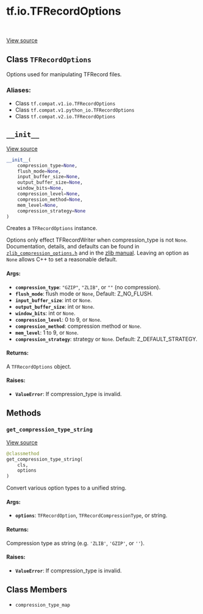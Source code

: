 <div itemscope itemtype="http://developers.google.com/ReferenceObject">
<meta itemprop="name" content="tf.io.TFRecordOptions" />
<meta itemprop="path" content="Stable" />
<meta itemprop="property" content="__init__"/>
<meta itemprop="property" content="get_compression_type_string"/>
<meta itemprop="property" content="compression_type_map"/>
</div>

# tf.io.TFRecordOptions

<!-- Insert buttons -->

<table class="tfo-notebook-buttons tfo-api" align="left">
</table>

<a target="_blank" href="/code/stable/tensorflow/python/lib/io/tf_record.py">View source</a>



## Class `TFRecordOptions`

<!-- Start diff -->
Options used for manipulating TFRecord files.



### Aliases:

* Class `tf.compat.v1.io.TFRecordOptions`
* Class `tf.compat.v1.python_io.TFRecordOptions`
* Class `tf.compat.v2.io.TFRecordOptions`


<!-- Placeholder for "Used in" -->


<h2 id="__init__"><code>__init__</code></h2>

<a target="_blank" href="/code/stable/tensorflow/python/lib/io/tf_record.py">View source</a>

``` python
__init__(
    compression_type=None,
    flush_mode=None,
    input_buffer_size=None,
    output_buffer_size=None,
    window_bits=None,
    compression_level=None,
    compression_method=None,
    mem_level=None,
    compression_strategy=None
)
```

Creates a `TFRecordOptions` instance.

Options only effect TFRecordWriter when compression_type is not `None`.
Documentation, details, and defaults can be found in
[`zlib_compression_options.h`](https://www.tensorflow.org/code/tensorflow/core/lib/io/zlib_compression_options.h)
and in the [zlib manual](http://www.zlib.net/manual.html).
Leaving an option as `None` allows C++ to set a reasonable default.

#### Args:


* <b>`compression_type`</b>: `"GZIP"`, `"ZLIB"`, or `""` (no compression).
* <b>`flush_mode`</b>: flush mode or `None`, Default: Z_NO_FLUSH.
* <b>`input_buffer_size`</b>: int or `None`.
* <b>`output_buffer_size`</b>: int or `None`.
* <b>`window_bits`</b>: int or `None`.
* <b>`compression_level`</b>: 0 to 9, or `None`.
* <b>`compression_method`</b>: compression method or `None`.
* <b>`mem_level`</b>: 1 to 9, or `None`.
* <b>`compression_strategy`</b>: strategy or `None`. Default: Z_DEFAULT_STRATEGY.


#### Returns:

A `TFRecordOptions` object.



#### Raises:


* <b>`ValueError`</b>: If compression_type is invalid.



## Methods

<h3 id="get_compression_type_string"><code>get_compression_type_string</code></h3>

<a target="_blank" href="/code/stable/tensorflow/python/lib/io/tf_record.py">View source</a>

``` python
@classmethod
get_compression_type_string(
    cls,
    options
)
```

Convert various option types to a unified string.


#### Args:


* <b>`options`</b>: `TFRecordOption`, `TFRecordCompressionType`, or string.


#### Returns:

Compression type as string (e.g. `'ZLIB'`, `'GZIP'`, or `''`).



#### Raises:


* <b>`ValueError`</b>: If compression_type is invalid.



## Class Members

* `compression_type_map` <a id="compression_type_map"></a>
